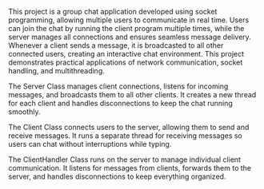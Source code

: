 This project is a group chat application developed using socket programming, allowing multiple users to communicate in real time. Users can join the chat by running the client program multiple times, while the server manages all connections and ensures seamless message delivery. Whenever a client sends a message, it is broadcasted to all other connected users, creating an interactive chat environment. This project demonstrates practical applications of network communication, socket handling, and multithreading.


The Server Class manages client connections, listens for incoming messages, and broadcasts them to all other clients. It creates a new thread for each client and handles disconnections to keep the chat running smoothly.

The Client Class connects users to the server, allowing them to send and receive messages. It runs a separate thread for receiving messages so users can chat without interruptions while typing.

The ClientHandler Class runs on the server to manage individual client communication. It listens for messages from clients, forwards them to the server, and handles disconnections to keep everything organized.

